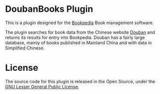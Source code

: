 DoubanBooks Plugin
==================
This is a plugin designed for the [Bookpedia](http://www.bruji.com/bookpedia/) Book management software.

The plugin searches for book data from the Chinese website [Douban](http://book.douban.com) and returns its results for entry into Bookpedia.  Douban has a fairly large database, mainly of books published in Mainland China and with data in Simplified Chinese.

License
=======
The source code for this plugin is released in the Open Source, under the [GNU Lesser General Public License](http://www.gnu.org/copyleft/lesser.html).
